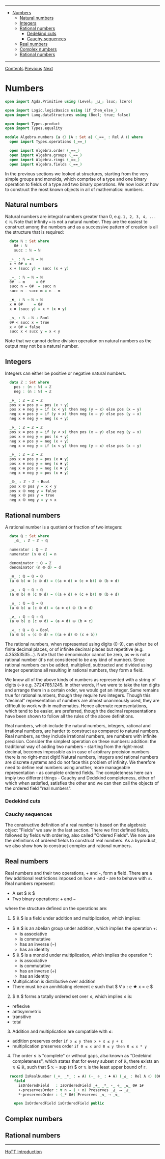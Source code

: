 <!-- START doctoc generated TOC please keep comment here to allow auto update -->
<!-- DON'T EDIT THIS SECTION, INSTEAD RE-RUN doctoc TO UPDATE -->
****

- [Numbers](#numbers)
  - [Natural numbers](#natural-numbers)
  - [Integers](#integers)
  - [Rational numbers](#rational-numbers)
    - [Dedekind cuts](#dedekind-cuts)
    - [Cauchy sequences](#cauchy-sequences)
  - [Real numbers](#real-numbers)
  - [Complex numbers](#complex-numbers)
  - [Rational numbers](#rational-numbers-1)

<!-- END doctoc generated TOC please keep comment here to allow auto update -->

****
[Contents](contents.html)
[Previous](Algebra.rings.html)
[Next](./HoTT.introduction.html)

# Numbers

```agda
open import Agda.Primitive using (Level; _⊔_; lsuc; lzero)

open import Logic.logicBasics using (if_then_else_)
open import Lang.dataStructures using (Bool; true; false)

open import Types.product
open import Types.equality

module Algebra.numbers {a ℓ} {A : Set a} (_==_ : Rel A ℓ) where
  open import Types.operations (_==_)

  open import Algebra.order (_==_)
  open import Algebra.groups (_==_)
  open import Algebra.rings (_==_)
  open import Algebra.fields (_==_)
```

In the previous sections we looked at structures, starting from the very simple groups and monoids, which comprise of a type and one binary operation to fields of a type and two binary operations. We now look at how to construct the most known objects in all of mathematics: numbers.

## Natural numbers

Natural numbers are integral numbers greater than 0, e.g. `1, 2, 3, 4, ... ∈ ℕ`. Note that infinity `∞` is not a natural number. They are the easiest to construct among the numbers and as a successive pattern of creation is all the structure that is required:

```agda
  data ℕ : Set where
    0# : ℕ
    succ : ℕ → ℕ

  _+_ : ℕ → ℕ → ℕ
  x + 0# = x
  x + (succ y) = succ (x + y)

  _−_ : ℕ → ℕ → ℕ
  0#  − m     = 0#
  succ n − 0#  = succ n
  succ n − succ m = n − m

  _✖_ : ℕ → ℕ → ℕ
  x ✖ 0#     = 0#
  x ✖ (succ y) = x + (x ✖ y)

  _<_ : ℕ → ℕ → Bool
  0# < succ x = true
  x < 0# = false
  succ x < succ y = x < y
```

Note that we cannot define division operation on natural numbers as the output may not be a natural number.

## Integers

Integers can either be positive or negative natural numbers.

```agda
  data ℤ : Set where
    pos : (n : ℕ) → ℤ
    neg : (n : ℕ) → ℤ

  _⊕_ : ℤ → ℤ → ℤ
  pos x ⊕ pos y = pos (x + y)
  pos x ⊕ neg y = if (x < y) then neg (y − x) else pos (x − y)
  neg x ⊕ pos y = if (y < x) then neg (x − y) else pos (y − x)
  neg x ⊕ neg y = neg (x + y)

  _⊖_ : ℤ → ℤ → ℤ
  pos x ⊖ pos y = if (y < x) then pos (x − y) else neg (y − x)
  pos x ⊖ neg y = pos (x + y)
  neg x ⊖ pos y = neg (x + y)
  neg x ⊖ neg y = if (x < y) then neg (y − x) else pos (x − y)

  _⊗_ : ℤ → ℤ → ℤ
  pos x ⊗ pos y = pos (x ✖ y)
  pos x ⊗ neg y = neg (x ✖ y)
  neg x ⊗ pos y = neg (x ✖ y)
  neg x ⊗ neg y = pos (x ✖ y)

  _⧀_ : ℤ → ℤ → Bool
  pos x ⧀ pos y = x < y
  pos x ⧀ neg y = false
  neg x ⧀ pos y = true
  neg x ⧀ neg y = y < x
```

## Rational numbers

A rational number is a quotient or fraction of two integers:

```agda
  data ℚ : Set where
    _⨸_ : ℤ → ℤ → ℚ

  numerator : ℚ → ℤ
  numerator (n ⨸ d) = n

  denominator : ℚ → ℤ
  denominator (n ⨸ d) = d

  _⊞_ : ℚ → ℚ → ℚ
  (a ⨸ b) ⊞ (c ⨸ d) = ((a ⊗ d) ⊕ (c ⊗ b)) ⨸ (b ⊗ d)

  _⊟_ : ℚ → ℚ → ℚ
  (a ⨸ b) ⊟ (c ⨸ d) = ((a ⊗ d) ⊖ (c ⊗ b)) ⨸ (b ⊗ d)

  _⧆_ : ℚ → ℚ → ℚ
  (a ⨸ b) ⧆ (c ⨸ d) = (a ⊗ c) ⨸ (b ⊗ d)

  _⧄_ : ℚ → ℚ → ℚ
  (a ⨸ b) ⧄ (c ⨸ d) = (a ⊗ d) ⨸ (b ⊗ c)

  _⪦_ : ℚ → ℚ → Bool
  (a ⨸ b) ⪦ (c ⨸ d) = ((a ⊗ d) ⧀ (c ⊗ b))
```

The rational numbers, when represented using digits (0-9), can either be of finite decimal places, or of infinite decimal places but repetitive (e.g. 4.35353535...). Note that the denominator cannot be zero, as ∞ is not a rational number (it's not considered to be any kind of number). Since rational numbers can be added, multiplied, subtracted and divided using integer operations all resulting in rational numbers, they form a field.

We know all of the above kinds of numbers as represented with a string of digits `0-9` e.g. 3724765.1245. In other words, if we were to take the ten digits and arrange them in a certain order, we would get an integer. Same remains true for rational numbers, though they require two integers. Though this "decimal" representation of numbers are almost unanimously used, they are difficult to work with in mathematics. Hence alternate representations, which tend to be easier, are preferred, though the decimal representations have been shown to follow all the rules of the above definitions.

Real numbers, which include the natural numbers, integers, rational and irrational numbers, are harder to construct as compared to natural numbers. Real numbers, as they include irrational numbers, are numbers with infinite precision. Consider the simplest operation on these numbers: addition: the traditional way of adding two numbers - starting from the right-most decimal, becomes impossible as in case of arbitrary precision numbers there is no right-most digit! Natural numbers, integers and rational numbers are discrete systems and do not face this problem of infinity. We therefore need to define real numbers using another, more manageable representation - as complete ordered fields. The completeness here can imply two different things - Cauchy and Dedekind completeness, either of which when satisfied, satisfies the other and we can then call the objects of the ordered field "real numbers".

### Dedekind cuts



### Cauchy sequences


The constructive definition of a real number is based on the algebraic object "Fields" we saw in the last section. There we first defined fields, followed by fields with ordering, also called "Ordered Fields". We now use the definitions of ordered fields to construct real numbers. As a byproduct, we also show how to construct complex and rational numbers.


## Real numbers

Real numbers and their two operations, + and -, form a field. There are a few additional restrictions imposed on how + and - are to behave with ≤. Real numbers represent:

- A set $ ℝ $
- Two binary operations: + and −

where the structure defined on the operations are:

1. $ ℝ $ is a field under addition and multiplication, which implies:
  - $ ℝ $ is an abelian group under addition, which implies the operation +:
      - is associative
      - is commutative
      - has an inverse (−)
      - has an identity
  - $ ℝ $ is a monoid under multiplication, which implies the operation *:
      - is associative
      - is commutative
      - has an inverse (÷)
      - has an identity
  - Multiplication is distributive over addition
  - There must be an annihilating element 𝕖 such that $ ∀ x : 𝕖 ★ x = 𝕖 $
2. $ ℝ $ forms a totally ordered set over ≤, which implies ≤ is:
  - reflexive
  - antisymmetric
  - transitive
  - total
3. Addition and multiplication are compatible with ≤:
  - addition preserves order `if x ≤ y then x + ε ≤ y + ε`
  - multiplication preserves order `if 0 ≤ x and 0 ≤ y then 0 ≤ x * y`
4. The order ≤ is "complete" or without gaps, also known as "Dedekind completeness", which states that for every subset 𝕣 of ℝ, there exists an 𝕩 ∈ ℝ, such that $ 𝕩 = sup (𝕣) $ or 𝕩 is the least upper bound of 𝕣.

```agda
  record IsRealNumber (_+_ _*_ : ★ A) (-_ ÷_ : ♠ A) (_≤_ : Rel A ℓ) (0# 1# : A) : Set (a ⊔ ℓ) where
    field
      isOrderedField   : IsOrderedField _+_ _*_ -_ ÷_ _≤_ 0# 1#
      +-preservesOrder : ∀ n → (_+ n) Preserves _≤_ ⟶ _≤_
      *-preservesOrder : (_* 0#) Preserves _≤_ ⟶ _≤_

    open IsOrderedField isOrderedField public
```

## Complex numbers

## Rational numbers

****
[HoTT Introduction](./HoTT.introduction.html)
